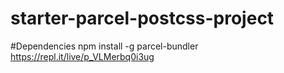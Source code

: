 # starter-parcel-postcss-project

#Dependencies
npm install -g parcel-bundler
https://repl.it/live/p_VLMerbq0i3ug
